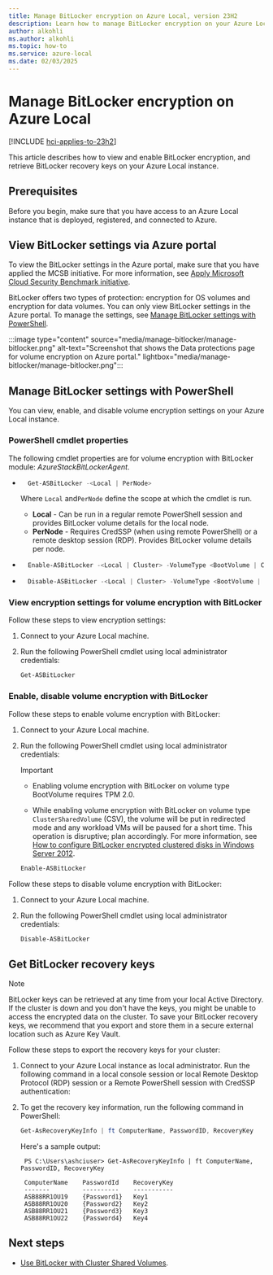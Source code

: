 ```yaml
---
title: Manage BitLocker encryption on Azure Local, version 23H2
description: Learn how to manage BitLocker encryption on your Azure Local, version 23H2 system.
author: alkohli
ms.author: alkohli
ms.topic: how-to
ms.service: azure-local
ms.date: 02/03/2025
---
```


# Manage BitLocker encryption on Azure Local

[!INCLUDE [hci-applies-to-23h2](../includes/hci-applies-to-23h2.md)]

This article describes how to view and enable BitLocker encryption, and retrieve BitLocker recovery keys on your Azure Local instance.

## Prerequisites

Before you begin, make sure that you have access to an Azure Local instance that is deployed, registered, and connected to Azure.

## View BitLocker settings via Azure portal

To view the BitLocker settings in the Azure portal, make sure that you have applied the MCSB initiative. For more information, see [Apply Microsoft Cloud Security Benchmark initiative](./manage-security-with-defender-for-cloud.md#apply-microsoft-cloud-security-benchmark-initiative).

BitLocker offers two types of protection: encryption for OS volumes and encryption for data volumes. You can only view BitLocker settings in the Azure portal. To manage the settings, see [Manage BitLocker settings with PowerShell](#manage-bitlocker-settings-with-powershell).

:::image type="content" source="media/manage-bitlocker/manage-bitlocker.png" alt-text="Screenshot that shows the Data protections page for volume encryption on Azure portal." lightbox="media/manage-bitlocker/manage-bitlocker.png":::

## Manage BitLocker settings with PowerShell

You can view, enable, and disable volume encryption settings on your Azure Local instance.

### PowerShell cmdlet properties

The following cmdlet properties are for volume encryption with BitLocker module: *AzureStackBitLockerAgent*.

- ```powershell
    Get-ASBitLocker -<Local | PerNode>
    ```

  Where `Local` and`PerNode` define the scope at which the cmdlet is run.
  - **Local** - Can be run in a regular remote PowerShell session and provides BitLocker volume details for the local node.
  - **PerNode** - Requires CredSSP (when using remote PowerShell) or a remote desktop session (RDP). Provides BitLocker volume details per node.

- ```powershell
    Enable-ASBitLocker -<Local | Cluster> -VolumeType <BootVolume | ClusterSharedVolume>
    ```


- ```powershell
    Disable-ASBitLocker -<Local | Cluster> -VolumeType <BootVolume | ClusterSharedVolume>
    ```


### View encryption settings for volume encryption with BitLocker

Follow these steps to view encryption settings:

1. Connect to your Azure Local machine.

1. Run the following PowerShell cmdlet using local administrator credentials:

    ```PowerShell
    Get-ASBitLocker
    ```

### Enable, disable volume encryption with BitLocker

Follow these steps to enable volume encryption with BitLocker:

1. Connect to your Azure Local machine.

1. Run the following PowerShell cmdlet using local administrator credentials:

   > [!IMPORTANT]
   > - Enabling volume encryption with BitLocker on volume type BootVolume requires TPM 2.0.
   >
   > - While enabling volume encryption with BitLocker on volume type `ClusterSharedVolume` (CSV), the volume will be put in redirected mode and any workload VMs will be paused for a short time. This operation is disruptive; plan accordingly. For more information, see [How to configure BitLocker encrypted clustered disks in Windows Server 2012](https://techcommunity.microsoft.com/t5/failover-clustering/how-to-configure-bitlocker-encrypted-clustered-disks-in-windows/ba-p/371825).

    ```PowerShell
    Enable-ASBitLocker
    ```

Follow these steps to disable volume encryption with BitLocker:

1. Connect to your Azure Local machine.

1. Run the following PowerShell cmdlet using local administrator credentials:

    ```PowerShell
    Disable-ASBitLocker
    ```

## Get BitLocker recovery keys

> [!NOTE]
> BitLocker keys can be retrieved at any time from your local Active Directory. If the cluster is down and you don't have the keys, you might be unable to access the encrypted data on the cluster. To save your BitLocker recovery keys, we recommend that you export and store them in a secure external location such as Azure Key Vault.

Follow these steps to export the recovery keys for your cluster:

1. Connect to your Azure Local instance as local administrator. Run the following command in a local console session or local Remote Desktop Protocol (RDP) session or a Remote PowerShell session with CredSSP authentication:

1. To get the recovery key information, run the following command in PowerShell:

    ```powershell
    Get-AsRecoveryKeyInfo | ft ComputerName, PasswordID, RecoveryKey
    ```

   Here's a sample output:

   ```output
    PS C:\Users\ashciuser> Get-AsRecoveryKeyInfo | ft ComputerName, PasswordID, RecoveryKey

    ComputerName    PasswordId    RecoveryKey
    -------         ----------    -----------
    ASB88RR1OU19    {Password1}   Key1
    ASB88RR1OU20    {Password2}   Key2
    ASB88RR1OU21    {Password3}   Key3
    ASB88RR1OU22    {Password4}   Key4
    ```

## Next steps

- [Use BitLocker with Cluster Shared Volumes](../manage/bitlocker-on-csv.md#use-bitlocker-with-cluster-shared-volumes).
